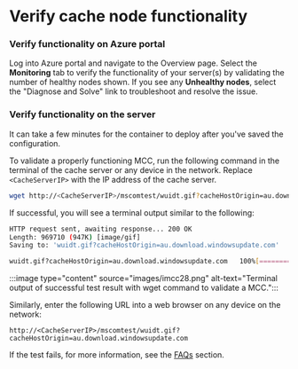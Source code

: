# Verify cache node functionality

### Verify functionality on Azure portal

Log into Azure portal and navigate to the Overview page. Select the **Monitoring** tab to verify the functionality of your server(s) by validating the number of healthy nodes shown. If you see any **Unhealthy nodes**, select the "Diagnose and Solve" link to troubleshoot and resolve the issue.

### Verify functionality on the server

It can take a few minutes for the container to deploy after you've saved the configuration.

To validate a properly functioning MCC, run the following command in the terminal of the cache server or any device in the network. Replace `<CacheServerIP>` with the IP address of the cache server.

```bash
wget http://<CacheServerIP>/mscomtest/wuidt.gif?cacheHostOrigin=au.download.windowsupdate.com
```

If successful, you will see a terminal output similar to the following:

```bash
HTTP request sent, awaiting response... 200 OK
Length: 969710 (947K) [image/gif]
Saving to: 'wuidt.gif?cacheHostOrigin=au.download.windowsupdate.com'

wuidt.gif?cacheHostOrigin=au.download.windowsupdate.com   100%[========================]
```

:::image type="content" source="images/imcc28.png" alt-text="Terminal output of successful test result with wget command to validate a MCC.":::

Similarly, enter the following URL into a web browser on any device on the network:

```http
http://<CacheServerIP>/mscomtest/wuidt.gif?cacheHostOrigin=au.download.windowsupdate.com
```

If the test fails, for more information, see the [FAQs](#mcc-isp-faq) section.
